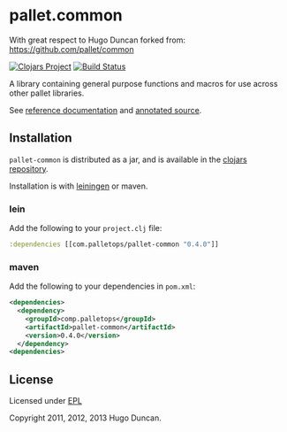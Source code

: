 # pallet.common

With great respect to Hugo Duncan forked from: https://github.com/pallet/common

[![Clojars Project](https://img.shields.io/clojars/v/dda/pallet-common.svg)](https://clojars.org/dda/pallet-common)
[![Build Status](https://travis-ci.org/DomainDrivenArchitecture/common.svg?branch=master)](https://travis-ci.org/DomainDrivenArchitecture/common)

A library containing general purpose functions and macros for use across other
pallet libraries.

See [reference documentation](http://pallet.github.com/common/autodoc/index.html)
and [annotated source](http://pallet.github.com/common/marginalia/uberdoc.html).


## Installation

`pallet-common` is distributed as a jar, and is available in the
[clojars repository](http://clojars.org/com.palletops/pallet-common).

Installation is with [leiningen](https://github.com/technomancy/leiningen) or
maven.

### lein

Add the following to your `project.clj` file:

```clj
:dependencies [[com.palletops/pallet-common "0.4.0"]]
```

### maven

Add the following to your dependencies in `pom.xml`:

```xml
<dependencies>
  <dependency>
    <groupId>comp.palletops</groupId>
    <artifactId>pallet-common</artifactId>
    <version>0.4.0</version>
  </dependency>
<dependencies>
```

## License

Licensed under [EPL](http://www.eclipse.org/legal/epl-v10.html)

Copyright 2011, 2012, 2013 Hugo Duncan.

